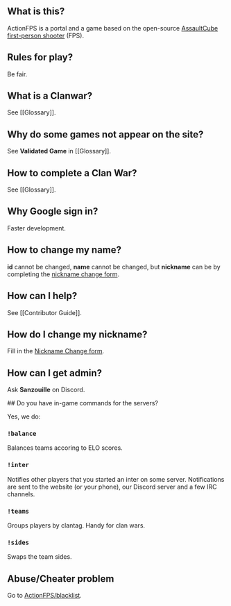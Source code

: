 ## What is this?

ActionFPS is a portal and a game based on the open-source <a href="http://assault.cubers.net/">AssaultCube first-person shooter</a> (FPS).

## Rules for play?

Be fair.

## What is a Clanwar?

See [[Glossary]].

## Why do some games not appear on the site?

See **Validated Game** in [[Glossary]].

## How to complete a Clan War?

See [[Glossary]].

## Why Google sign in?

Faster development.

## How to change my name?

**id** cannot be changed, **name** cannot be changed, but **nickname** can be by completing the [nickname change form](https://docs.google.com/forms/d/10DqKjc8YxnpQ7llI2E2AT4ceYtypzZg0d5LD4lRTe0E/viewform).

## How can I help?

See [[Contributor Guide]].

## How do I change my nickname?

Fill in the <a href="https://docs.google.com/forms/d/e/1FAIpQLSeHElqokwAP_0ELgs1ijiQEvs-C--vJzfDcPjDXAFXAOks3cw/viewform">Nickname Change form</a>.

## How can I get admin?

Ask **Sanzouille** on Discord.

## Do you have in-game commands for the servers?

Yes, we do:

### `!balance`
Balances teams accoring to ELO scores.

### `!inter`

Notifies other players that you started an inter on some server. Notifications are sent to the website (or your phone), our Discord server and a few IRC channels.

### `!teams`
Groups players by clantag. Handy for clan wars.

### `!sides`
Swaps the team sides.

## Abuse/Cheater problem
Go to [ActionFPS/blacklist](https://github.com/ActionFPS/blacklist).
